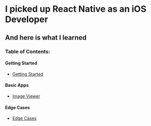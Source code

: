 # I picked up React Native as an iOS Developer
## And here is what I learned

### Table of Contents:

#### Getting Started
- [Getting Started](GettingStarted.md)

#### Basic Apps
- [Image Viewer](ImageViewer.md)

#### Edge Cases
- [Edge Cases](EdgeCases.md)

